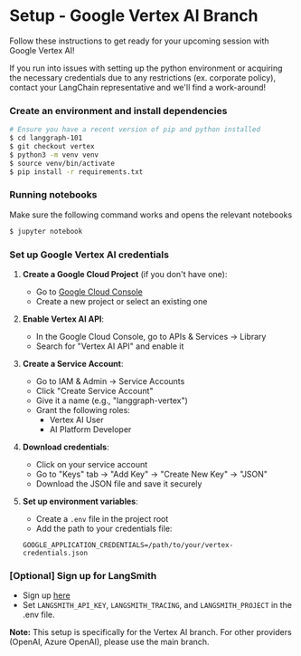 # Setup - Google Vertex AI Branch
Follow these instructions to get ready for your upcoming session with Google Vertex AI!

If you run into issues with setting up the python environment or acquiring the necessary credentials due to any restrictions (ex. corporate policy), contact your LangChain representative and we'll find a work-around!

### Create an environment and install dependencies  
```bash
# Ensure you have a recent version of pip and python installed
$ cd langgraph-101
$ git checkout vertex
$ python3 -m venv venv
$ source venv/bin/activate
$ pip install -r requirements.txt
```

### Running notebooks
Make sure the following command works and opens the relevant notebooks
```bash
$ jupyter notebook
```

### Set up Google Vertex AI credentials

1. **Create a Google Cloud Project** (if you don't have one):
   - Go to [Google Cloud Console](https://console.cloud.google.com/)
   - Create a new project or select an existing one

2. **Enable Vertex AI API**:
   - In the Google Cloud Console, go to APIs & Services → Library
   - Search for "Vertex AI API" and enable it

3. **Create a Service Account**:
   - Go to IAM & Admin → Service Accounts
   - Click "Create Service Account"
   - Give it a name (e.g., "langgraph-vertex")
   - Grant the following roles:
     - Vertex AI User
     - AI Platform Developer

4. **Download credentials**:
   - Click on your service account
   - Go to "Keys" tab → "Add Key" → "Create New Key" → "JSON"
   - Download the JSON file and save it securely

5. **Set up environment variables**:
   - Create a `.env` file in the project root
   - Add the path to your credentials file:
   ```
   GOOGLE_APPLICATION_CREDENTIALS=/path/to/your/vertex-credentials.json
   ```

### [Optional] Sign up for LangSmith

* Sign up [here](https://docs.smith.langchain.com/) 
* Set `LANGSMITH_API_KEY`, `LANGSMITH_TRACING`, and `LANGSMITH_PROJECT` in the .env file.

**Note:** This setup is specifically for the Vertex AI branch. For other providers (OpenAI, Azure OpenAI), please use the main branch.